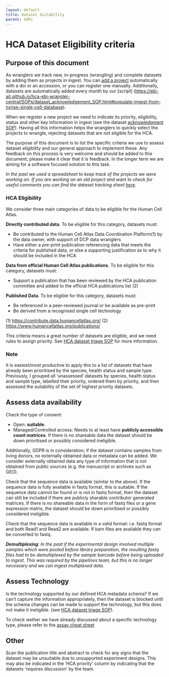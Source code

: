 ```yaml
---
layout: default
title: Dataset Suitability
parent: SOPs
---
```


# HCA Dataset Eligibility criteria 

## Purpose of this document
As wranglers we track new, in-progress (wrangling) and complete datasets by adding them as projects in ingest. You can [add a project](https://contribute.data.humancellatlas.org/projects/register/autofill) automatically with a doi or an accession, or you can register one manually.
Additionally, datasets are automatically added every month by our [script] (https://ebi-ait.github.io/hca-ebi-wrangler-central/SOPs/dataset_acknowledgement_SOP.html#populate-ingest-from-nxnse-single-cell-database).

When we register a new project we need to indicate its priority, eligibility, status and other key information in ingest (see the dataset [acknowledgment SOP](https://ebi-ait.github.io/hca-ebi-wrangler-central/SOPs/dataset_acknowledgement_SOP.html#manual-curation-after-addition)). Having all this information helps the wranglers to quickly select the projects to wrangle, rejecting datasets that are not eligible for the HCA.

The purpose of this document is to list the specific criteria we use to assess dataset eligibility and our general approach to implement these. Any feedback on this process is very welcome and should be added to this document; please make it clear that it is feedback. In the longer term we are aiming for a software focused solution to this task.

_In the past we used a spreadsheet to keep track of the projects we were working on. If you are working on an old project and want to check for useful comments you can find the dataset tracking sheet [here](https://docs.google.com/spreadsheets/d/1rm5NZQjE-9rZ2YmK_HwjW-LgvFTTLs7Q6MzHbhPftRE/edit#gid=0)._

### HCA Eligibility

We consider three main categories of data to be eligible for the Human Cell Atlas.

**Directly contributed data**. 
To be eligible for this category, datasets must:
- Be contributed to the Human Cell Atlas Data Coordination Platform(1) by the data owner, with support of DCP data wranglers
- Have either a pre-print publication referencing data that meets the criteria for published data, or else a supporting justification as to why it should be included in the HCA

**Data from official Human Cell Atlas publications**. 
To be eligible for this category, datasets must:
- Support a publication that has been reviewed by the HCA publication committee and added to the official HCA publications list (2)

**Published Data**. 
To be eligible for this category, datasets must:
- Be referenced in a peer-reviewed journal or be available as pre-print
- Be derived from a recognised single cell technology

(1)  https://contribute.data.humancellatlas.org/
(2)  https://www.humancellatlas.org/publications/

This criteria means a great number of datasets are eligible, and we need rules to assign priority. See [HCA dataset triage SOP](https://ebi-ait.github.io/hca-ebi-wrangler-central/SOPs/dataset_triage_SOP.html) for more information.


### Note

It is easiest/most productive to apply this to a list of datasets that have already been prioritised by the species, health status and sample type. Previously, I grouped all ‘unassessed’ datasets by species, health status and sample type, labelled their priority, ordered them by priority, and then assessed the suitability of the set of highest priority datasets.

## Assess data availability

Check the type of consent: 
- Open: **suitable**. 
- Managed/Controlled access: Needs to at least have **publicly accessible count matrices**. If there is no shareable data the dataset should be down prioritised or possibly considered ineligible.

Additionally, GDPR is in consideration; if the dataset contains samples from living donors, no externally obtained data or metadata can be added. We consider externally obtained data any type of information that is not obtained from public sources (e.g. the manuscript or archives such as GEO).

Check that the sequence data is available (similar to the above). If the sequence data is fully available in fastq format, this is suitable. If the sequence data cannot be found or is not in fastq format, then the dataset can still be included if there are publicly sharable contributor generated matrices. If there is no shareable data in the form of fastq files or a gene expression matrix, the dataset should be down prioritised or possibly considered ineligible.

Check that the sequence data is available in a valid format: i.e. fastq format and both Read1 and Read2 are available. If bam files are available they can be converted to fastq.

_**Demultiplexing**: In the past if the experimental design involved multiple samples which were pooled before library preparation, the resulting fastq files had to be demultiplexed by the sample barcode before being uploaded to ingest. This was required by the pipelines team, but this is no longer necessary and we can ingest multiplexed data._

## Assess Technology

Is the technology supported by our defined HCA metadata schema? If we can’t capture the information appropriately, then the dataset is blocked until the schema changes can be made to support the technology, but this does not make it ineligible. (see [HCA dataset triage SOP](https://ebi-ait.github.io/hca-ebi-wrangler-central/SOPs/dataset_triage_SOP.html)).

To check wether we have already discussed about a specific technology type, please refer to the [assay cheat sheet](https://docs.google.com/spreadsheets/d/1H9i1BK-VOXtMgGVv8LJZZZ9rbTG4XCQTBRxErdqMvWk/edit#gid=0)

## Other

Scan the publication title and abstract to check for any signs that the dataset may be unsuitable due to unsupported experiment designs. This may also be indicated in the ‘HCA priority’ column by indicating that the datasets ‘requires discussion’ by the team.

